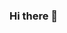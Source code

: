 ### Hi there 👋

<!--
**Anlly9317/Anlly9317** is a ✨ _special_ ✨ repository because its `README.md` (this file) appears on your GitHub profile.

Here are some ideas to get you started:

- 🔭 I’m currently working on Profesional Senior Analitica Frontera Energy
- 🌱 I’m currently learning Ciencia de Datos Deep Learning 
- 👯 I’m looking to collaborate on ...
- 🤔 I’m looking for help with ...
- 💬 Ask me about sobre Machine Learning y Deep Learning 
- 😄 Pronouns: Mi nombre es Anlly Casas 
- ⚡ Fun fact: Me encuentro estudiando esta maestria por  mi crecimiento personal y profesional 
-->
